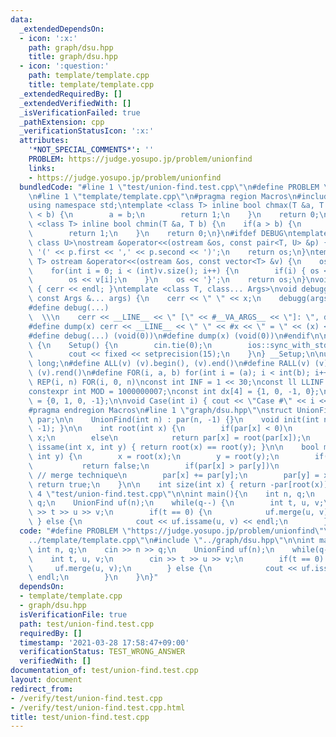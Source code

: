 ```yaml
---
data:
  _extendedDependsOn:
  - icon: ':x:'
    path: graph/dsu.hpp
    title: graph/dsu.hpp
  - icon: ':question:'
    path: template/template.cpp
    title: template/template.cpp
  _extendedRequiredBy: []
  _extendedVerifiedWith: []
  _isVerificationFailed: true
  _pathExtension: cpp
  _verificationStatusIcon: ':x:'
  attributes:
    '*NOT_SPECIAL_COMMENTS*': ''
    PROBLEM: https://judge.yosupo.jp/problem/unionfind
    links:
    - https://judge.yosupo.jp/problem/unionfind
  bundledCode: "#line 1 \"test/union-find.test.cpp\"\n#define PROBLEM \"https://judge.yosupo.jp/problem/unionfind\"\
    \n#line 1 \"template/template.cpp\"\n#pragma region Macros\n#include <bits/stdc++.h>\n\
    using namespace std;\ntemplate <class T> inline bool chmax(T &a, T b) {\n    if(a\
    \ < b) {\n        a = b;\n        return 1;\n    }\n    return 0;\n}\ntemplate\
    \ <class T> inline bool chmin(T &a, T b) {\n    if(a > b) {\n        a = b;\n\
    \        return 1;\n    }\n    return 0;\n}\n#ifdef DEBUG\ntemplate <class T,\
    \ class U>\nostream &operator<<(ostream &os, const pair<T, U> &p) {\n    os <<\
    \ '(' << p.first << ',' << p.second << ')';\n    return os;\n}\ntemplate <class\
    \ T> ostream &operator<<(ostream &os, const vector<T> &v) {\n    os << '{';\n\
    \    for(int i = 0; i < (int)v.size(); i++) {\n        if(i) { os << ','; }\n\
    \        os << v[i];\n    }\n    os << '}';\n    return os;\n}\nvoid debugg()\
    \ { cerr << endl; }\ntemplate <class T, class... Args>\nvoid debugg(const T &x,\
    \ const Args &... args) {\n    cerr << \" \" << x;\n    debugg(args...);\n}\n\
    #define debug(...)                                                           \
    \  \\\n    cerr << __LINE__ << \" [\" << #__VA_ARGS__ << \"]: \", debugg(__VA_ARGS__)\n\
    #define dump(x) cerr << __LINE__ << \" \" << #x << \" = \" << (x) << endl\n#else\n\
    #define debug(...) (void(0))\n#define dump(x) (void(0))\n#endif\n\nstruct Setup\
    \ {\n    Setup() {\n        cin.tie(0);\n        ios::sync_with_stdio(false);\n\
    \        cout << fixed << setprecision(15);\n    }\n} __Setup;\n\nusing ll = long\
    \ long;\n#define ALL(v) (v).begin(), (v).end()\n#define RALL(v) (v).rbegin(),\
    \ (v).rend()\n#define FOR(i, a, b) for(int i = (a); i < int(b); i++)\n#define\
    \ REP(i, n) FOR(i, 0, n)\nconst int INF = 1 << 30;\nconst ll LLINF = 1LL << 60;\n\
    constexpr int MOD = 1000000007;\nconst int dx[4] = {1, 0, -1, 0};\nconst int dy[4]\
    \ = {0, 1, 0, -1};\n\nvoid Case(int i) { cout << \"Case #\" << i << \": \"; }\n\
    #pragma endregion Macros\n#line 1 \"graph/dsu.hpp\"\nstruct UnionFind {\n    vector<int>\
    \ par;\n\n    UnionFind(int n) : par(n, -1) {}\n    void init(int n) { par.assign(n,\
    \ -1); }\n\n    int root(int x) {\n        if(par[x] < 0)\n            return\
    \ x;\n        else\n            return par[x] = root(par[x]);\n    }\n\n    bool\
    \ issame(int x, int y) { return root(x) == root(y); }\n\n    bool merge(int x,\
    \ int y) {\n        x = root(x);\n        y = root(y);\n        if(x == y)\n \
    \           return false;\n        if(par[x] > par[y])\n            swap(x, y);\
    \ // merge technique\n        par[x] += par[y];\n        par[y] = x;\n       \
    \ return true;\n    }\n\n    int size(int x) { return -par[root(x)]; }\n};\n#line\
    \ 4 \"test/union-find.test.cpp\"\n\nint main(){\n    int n, q;\n    cin >> n >>\
    \ q;\n    UnionFind uf(n);\n    while(q--) {\n        int t, u, v;\n        cin\
    \ >> t >> u >> v;\n        if(t == 0) {\n            uf.merge(u, v);\n       \
    \ } else {\n            cout << uf.issame(u, v) << endl;\n        }\n    }\n}\n"
  code: "#define PROBLEM \"https://judge.yosupo.jp/problem/unionfind\"\n#include \"\
    ../template/template.cpp\"\n#include \"../graph/dsu.hpp\"\n\nint main(){\n   \
    \ int n, q;\n    cin >> n >> q;\n    UnionFind uf(n);\n    while(q--) {\n    \
    \    int t, u, v;\n        cin >> t >> u >> v;\n        if(t == 0) {\n       \
    \     uf.merge(u, v);\n        } else {\n            cout << uf.issame(u, v) <<\
    \ endl;\n        }\n    }\n}"
  dependsOn:
  - template/template.cpp
  - graph/dsu.hpp
  isVerificationFile: true
  path: test/union-find.test.cpp
  requiredBy: []
  timestamp: '2021-03-28 17:58:47+09:00'
  verificationStatus: TEST_WRONG_ANSWER
  verifiedWith: []
documentation_of: test/union-find.test.cpp
layout: document
redirect_from:
- /verify/test/union-find.test.cpp
- /verify/test/union-find.test.cpp.html
title: test/union-find.test.cpp
---
```

